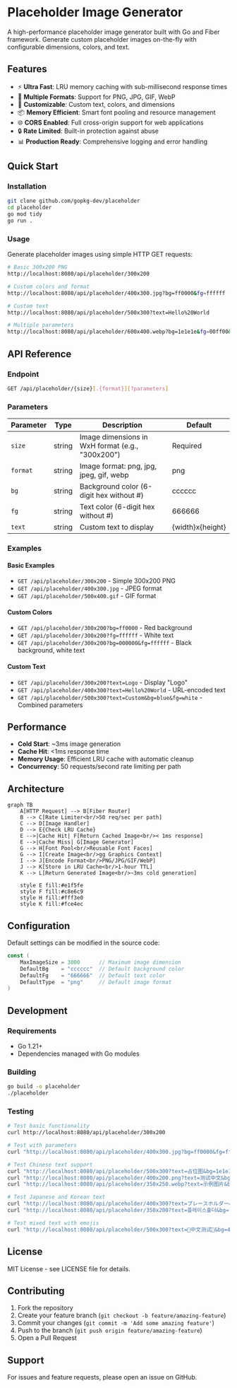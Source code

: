# Placeholder Image Generator

A high-performance placeholder image generator built with Go and Fiber framework. Generate custom placeholder images on-the-fly with configurable dimensions, colors, and text.

## Features

- ⚡ **Ultra Fast**: LRU memory caching with sub-millisecond response times
- 🎨 **Multiple Formats**: Support for PNG, JPG, GIF, WebP
- 🎯 **Customizable**: Custom text, colors, and dimensions
- 📦 **Memory Efficient**: Smart font pooling and resource management
- 🌐 **CORS Enabled**: Full cross-origin support for web applications
- 🔒 **Rate Limited**: Built-in protection against abuse
- 📊 **Production Ready**: Comprehensive logging and error handling

## Quick Start

### Installation

```bash
git clone github.com/gopkg-dev/placeholder
cd placeholder
go mod tidy
go run .
```

### Usage

Generate placeholder images using simple HTTP GET requests:

```bash
# Basic 300x200 PNG
http://localhost:8080/api/placeholder/300x200

# Custom colors and format
http://localhost:8080/api/placeholder/400x300.jpg?bg=ff0000&fg=ffffff

# Custom text
http://localhost:8080/api/placeholder/500x300?text=Hello%20World

# Multiple parameters
http://localhost:8080/api/placeholder/600x400.webp?bg=1e1e1e&fg=00ff00&text=Custom%20Image
```

## API Reference

### Endpoint

```bash
GET /api/placeholder/{size}[.{format}][?parameters]
```

### Parameters

| Parameter | Type | Description | Default |
|-----------|------|-------------|---------|
| `size` | string | Image dimensions in WxH format (e.g., "300x200") | Required |
| `format` | string | Image format: png, jpg, jpeg, gif, webp | png |
| `bg` | string | Background color (6-digit hex without #) | cccccc |
| `fg` | string | Text color (6-digit hex without #) | 666666 |
| `text` | string | Custom text to display | {width}x{height} |

### Examples

#### Basic Examples

- `GET /api/placeholder/300x200` - Simple 300x200 PNG
- `GET /api/placeholder/400x300.jpg` - JPEG format
- `GET /api/placeholder/500x400.gif` - GIF format

#### Custom Colors

- `GET /api/placeholder/300x200?bg=ff0000` - Red background
- `GET /api/placeholder/300x200?fg=ffffff` - White text
- `GET /api/placeholder/300x200?bg=000000&fg=ffffff` - Black background, white text

#### Custom Text

- `GET /api/placeholder/300x200?text=Logo` - Display "Logo"
- `GET /api/placeholder/400x300?text=Hello%20World` - URL-encoded text
- `GET /api/placeholder/500x300?text=Custom&bg=blue&fg=white` - Combined parameters

## Performance

- **Cold Start**: ~3ms image generation
- **Cache Hit**: <1ms response time
- **Memory Usage**: Efficient LRU cache with automatic cleanup
- **Concurrency**: 50 requests/second rate limiting per path

## Architecture

```mermaid
graph TB
    A[HTTP Request] --> B[Fiber Router]
    B --> C[Rate Limiter<br/>50 req/sec per path]
    C --> D[Image Handler]
    D --> E{Check LRU Cache}
    E -->|Cache Hit| F[Return Cached Image<br/>< 1ms response]
    E -->|Cache Miss| G[Image Generator]
    G --> H[Font Pool<br/>Reusable Font Faces]
    G --> I[Create Image<br/>gg Graphics Context]
    I --> J[Encode Format<br/>PNG/JPG/GIF/WebP]
    J --> K[Store in LRU Cache<br/>1-hour TTL]
    K --> L[Return Generated Image<br/>~3ms cold generation]
    
    style E fill:#e1f5fe
    style F fill:#c8e6c9
    style H fill:#fff3e0
    style K fill:#fce4ec
```

## Configuration

Default settings can be modified in the source code:

```go
const (
    MaxImageSize = 3000      // Maximum image dimension
    DefaultBg    = "cccccc"  // Default background color
    DefaultFg    = "666666"  // Default text color
    DefaultType  = "png"     // Default image format
)
```

## Development

### Requirements

- Go 1.21+
- Dependencies managed with Go modules

### Building

```bash
go build -o placeholder
./placeholder
```

### Testing

```bash
# Test basic functionality
curl http://localhost:8080/api/placeholder/300x200

# Test with parameters
curl "http://localhost:8080/api/placeholder/400x300.jpg?bg=ff0000&fg=ffffff&text=Test"

# Test Chinese text support
curl "http://localhost:8080/api/placeholder/500x300?text=占位图&bg=1e1e1e&fg=ffffff"
curl "http://localhost:8080/api/placeholder/400x200.png?text=测试中文&bg=0066cc&fg=ffffff"
curl "http://localhost:8080/api/placeholder/350x250.webp?text=示例图片&bg=e91e63&fg=ffffff"

# Test Japanese and Korean text
curl "http://localhost:8080/api/placeholder/400x300?text=プレースホルダー&bg=2196f3&fg=ffffff"
curl "http://localhost:8080/api/placeholder/350x200?text=플레이스홀더&bg=ff5722&fg=ffffff"

# Test mixed text with emojis
curl "http://localhost:8080/api/placeholder/500x300?text=🌟中文测试🎯&bg=4caf50&fg=ffffff"
```

## License

MIT License - see LICENSE file for details.

## Contributing

1. Fork the repository
2. Create your feature branch (`git checkout -b feature/amazing-feature`)
3. Commit your changes (`git commit -m 'Add some amazing feature'`)
4. Push to the branch (`git push origin feature/amazing-feature`)
5. Open a Pull Request

## Support

For issues and feature requests, please open an issue on GitHub.
